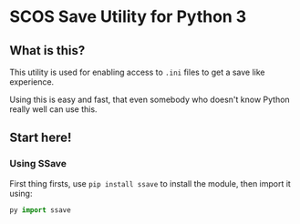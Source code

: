 # SCOS Save Utility for Python 3

## What is this?

This utility is used for enabling access to `.ini` files to get a save like experience.

Using this is easy and fast, that even somebody who doesn't know Python really well can use this.

## Start here!

### Using SSave

First thing firsts, use ```pip install ssave``` to install the module, then import it using:
```py
py import ssave
```
